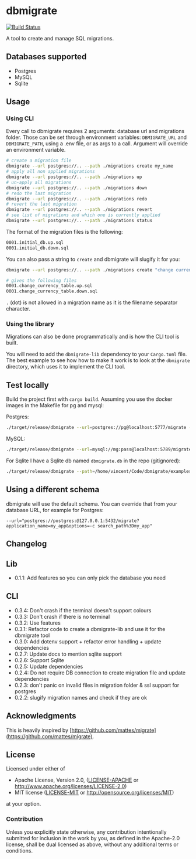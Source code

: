# dbmigrate

[![Build Status](https://travis-ci.org/Keats/dbmigrate.svg)](https://travis-ci.org/Keats/dbmigrate)


A tool to create and manage SQL migrations.


## Databases supported

- Postgres
- MySQL
- Sqlite

## Usage

### Using CLI
Every call to dbmigrate requires 2 arguments: database url and migrations folder.
Those can be set through environment variables: `DBMIGRATE_URL` and `DBMIGRATE_PATH`, using a .env file, or as args to a call. Argument will override an environment variable.

```bash
# create a migration file
dbmigrate --url postgres://.. --path ./migrations create my_name
# apply all non applied migrations
dbmigrate --url postgres://.. --path ./migrations up
# un-apply all migrations
dbmigrate --url postgres://.. --path ./migrations down
# redo the last migration
dbmigrate --url postgres://.. --path ./migrations redo
# revert the last migration
dbmigrate --url postgres://.. --path ./migrations revert
# see list of migrations and which one is currently applied
dbmigrate --url postgres://.. --path ./migrations status
```

The format of the migration files is the following:
```bash
0001.initial_db.up.sql
0001.initial_db.down.sql
```

You can also pass a string to `create` and dbmigrate will slugify it for you:

```bash
dbmigrate --url postgres://.. --path ./migrations create "change currency table"

# gives the following files
0001.change_currency_table.up.sql
0001.change_currency_table.down.sql
```

`.` (dot) is not allowed in a migration name as it is the filename separator character.

### Using the library
Migrations can also be done programmatically and is how the CLI tool is built.

You will need to add the `dbmigrate-lib` dependency to your `Cargo.toml` file. The best example to see how how to make it work
is to look at the `dbmigrate` directory, which uses it to implement the CLI tool.


## Test locally
Build the project first with `cargo build`.
Assuming you use the docker images in the Makefile for pg and mysql:

Postgres:

```bash
./target/release/dbmigrate --url=postgres://pg@localhost:5777/migrate --path=/my/full/path/migrations status
```

MySQL:
```bash
./target/release/dbmigrate --url=mysql://mg:pass@localhost:5789/migrate --path=/my/full/path/migrations status
```

For Sqlite I have a Sqlite db named `dbmigrate.db` in the repo (gitignored):
```bash
./target/release/dbmigrate --path=/home/vincent/Code/dbmigrate/examples/migrations --url=sqlite:///dbmigrate.db status 
```

## Using a different schema
dbmigrate will use the default schema. You can override that from your database URL, for example for Postgres:

```
--url="postgres://postgres:@127.0.0.1:5432/migrate?application_name=my_app&options=-c search_path%3Dmy_app"
```

## Changelog

## Lib

- 0.1.1: Add features so you can only pick the database you need

## CLI
- 0.3.4: Don't crash if the terminal doesn't support colours
- 0.3.3: Don't crash if there is no terminal
- 0.3.2: Use features
- 0.3.1: Refactor code to create a dbmigrate-lib and use it for the dbmigrate tool
- 0.3.0: Add dotenv support + refactor error handling + update dependencies
- 0.2.7: Update docs to mention sqlite support
- 0.2.6: Support Sqlite
- 0.2.5: Update dependencies
- 0.2.4: Do not require DB connection to create migration file and update dependencies
- 0.2.3: don't panic on invalid files in migration folder & ssl support for postgres
- 0.2.2: slugify migration names and check if they are ok

## Acknowledgments
This is heavily inspired by [https://github.com/mattes/migrate](https://github.com/mattes/migrate).

## License

Licensed under either of

 * Apache License, Version 2.0, ([LICENSE-APACHE](LICENSE-APACHE) or http://www.apache.org/licenses/LICENSE-2.0)
 * MIT license ([LICENSE-MIT](LICENSE-MIT) or http://opensource.org/licenses/MIT)

at your option.

### Contribution

Unless you explicitly state otherwise, any contribution intentionally submitted
for inclusion in the work by you, as defined in the Apache-2.0 license, shall be dual licensed as above, without any
additional terms or conditions.
